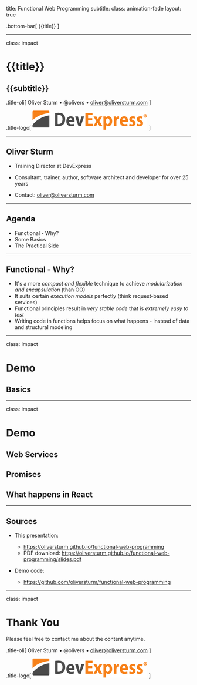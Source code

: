 title: Functional Web Programming
subtitle:
class: animation-fade
layout: true

<!-- This slide will serve as the base layout for all your slides -->

.bottom-bar[
{{title}}
]

---

class: impact

# {{title}}

## {{subtitle}}

.title-oli[
Oliver Sturm &bull; @olivers &bull; oliver@oliversturm.com
]

.title-logo[
<img src="template/devexpress.png" id="devexpress" alt="DevExpress">
]

---

## Oliver Sturm

- Training Director at DevExpress
- Consultant, trainer, author, software architect and developer for over 25 years

- Contact: oliver@oliversturm.com

---

## Agenda

- Functional - Why?
- Some Basics
- The Practical Side

---

## Functional - Why?

- It's a more _compact and flexible_ technique to achieve _modularization and encapsulation_ (than OO)
- It suits certain _execution models_ perfectly (think request-based services)
- Functional principles result in _very stable code_ that is _extremely easy to test_
- Writing code in functions helps focus on what happens - instead of data and structural modeling

---

class: impact

# Demo

## Basics

---

class: impact

# Demo

## Web Services

## Promises

## What happens in React

---

## Sources

- This presentation:

  - https://oliversturm.github.io/functional-web-programming
  - PDF download: https://oliversturm.github.io/functional-web-programming/slides.pdf

- Demo code:

  - https://github.com/oliversturm/functional-web-programming

---

class: impact

# Thank You

Please feel free to contact me about the content anytime.

.title-oli[
Oliver Sturm &bull; @olivers &bull; oliver@oliversturm.com
]

.title-logo[
<img src="template/devexpress.png" id="devexpress" alt="DevExpress">
]
